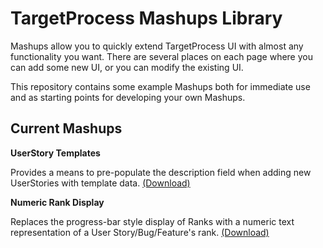 TargetProcess Mashups Library
=============================

Mashups allow you to quickly extend TargetProcess UI with almost any 
functionality you want. There are several places on each page 
where you can add some new UI, or you can modify the existing UI.

This repository contains some example Mashups both for immediate use 
and as starting points for developing your own Mashups.

Current Mashups
---------------


**UserStory Templates**

Provides a means to pre-populate the description field when adding 
new UserStories with template data. [(Download)](https://github.com/downloads/TargetProcess/MashupsLibrary/UserStory%20Templates.zip)


**Numeric Rank Display**

Replaces the progress-bar style display of Ranks with a numeric 
text representation of a User Story/Bug/Feature's rank. [(Download)](https://github.com/downloads/TargetProcess/MashupsLibrary/Numeric%20Rank%20Display.zip)

